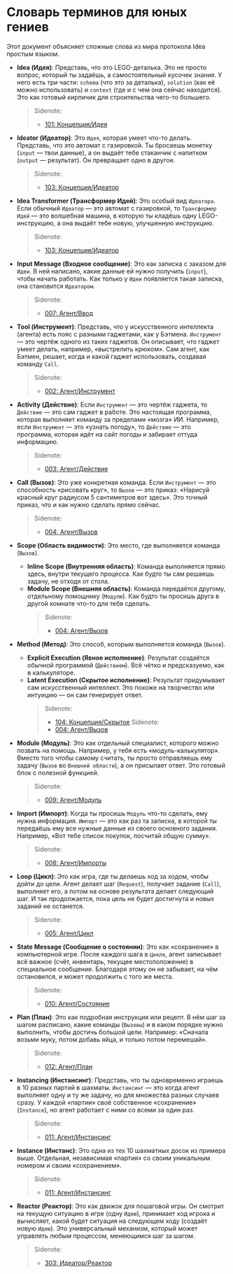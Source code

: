 # Словарь терминов для юных гениев

Этот документ объясняет сложные слова из мира протокола Idea простым языком.

- **Idea (Идея)**: Представь, что это LEGO-деталька. Это не просто вопрос, который ты задаёшь, а самостоятельный кусочек знания. У него есть три части: `schema` (что это за деталька), `solution` (как её можно использовать) и `context` (где и с чем она сейчас находится). Это как готовый кирпичик для строительства чего-то большего.

  > Sidenote:
  >
  > - [101: Концепция/Идея](./101_concept_idea.md)

- **Ideator (Идеатор)**: Это `Идея`, которая умеет что-то делать. Представь, что это автомат с газировкой. Ты бросаешь монетку (`input` — твои данные), а он выдаёт тебе стаканчик с напитком (`output` — результат). Он превращает одно в другое.

  > Sidenote:
  >
  > - [103: Концепция/Идеатор](./103_concept_ideator.md)

- **Idea Transformer (Трансформер Идей)**: Это особый вид `Идеатора`. Если обычный `Идеатор` — это автомат с газировкой, то `Трансформер Идей` — это волшебная машина, в которую ты кладёшь одну LEGO-инструкцию, а она выдаёт тебе новую, улучшенную инструкцию.

  > Sidenote:
  >
  > - [103: Концепция/Идеатор](./103_concept_ideator.md)

- **Input Message (Входное сообщение)**: Это как записка с заказом для `Идеи`. В ней написано, какие данные ей нужно получить (`input`), чтобы начать работать. Как только у `Идеи` появляется такая записка, она становится `Идеатором`.

  > Sidenote:
  >
  > - [007: Агент/Ввод](./007_agent_input.md)

- **Tool (Инструмент)**: Представь, что у искусственного интеллекта (агента) есть пояс с разными гаджетами, как у Бэтмена. `Инструмент` — это чертёж одного из таких гаджетов. Он описывает, что гаджет умеет делать, например, «выстрелить крюком». Сам агент, как Бэтмен, решает, когда и какой гаджет использовать, создавая команду `Call`.

  > Sidenote:
  >
  > - [002: Агент/Инструмент](./002_agent_tool.md)

- **Activity (Действие)**: Если `Инструмент` — это чертёж гаджета, то `Действие` — это сам гаджет в работе. Это настоящая программа, которая выполняет команду за пределами «мозга» ИИ. Например, если `Инструмент` — это «узнать погоду», то `Действие` — это программа, которая идёт на сайт погоды и забирает оттуда информацию.

  > Sidenote:
  >
  > - [003: Агент/Действие](./003_agent_activity.md)

- **Call (Вызов)**: Это уже конкретная команда. Если `Инструмент` — это способность «рисовать круг», то `Вызов` — это приказ: «Нарисуй красный круг радиусом 5 сантиметров вот здесь». Это точный приказ, что и как нужно сделать прямо сейчас.

  > Sidenote:
  >
  > - [004: Агент/Вызов](./004_agent_call.md)

- **Scope (Область видимости)**: Это место, где выполняется команда (`Вызов`).
  - **Inline Scope (Внутренняя область)**: Команда выполняется прямо здесь, внутри текущего процесса. Как будто ты сам решаешь задачу, не отходя от стола.
  - **Module Scope (Внешняя область)**: Команда передаётся другому, отдельному помощнику (`Модулю`). Как будто ты просишь друга в другой комнате что-то для тебя сделать.
    > Sidenote:
    >
    > - [004: Агент/Вызов](./004_agent_call.md)

- **Method (Метод)**: Это способ, которым выполняется команда (`Вызов`).
  - **Explicit Execution (Явное исполнение)**: Результат создаётся обычной программой (`Действием`). Всё чётко и предсказуемо, как в калькуляторе.
  - **Latent Execution (Скрытое исполнение)**: Результат придумывает сам искусственный интеллект. Это похоже на творчество или интуицию — он сам генерирует ответ.
    > Sidenote:
    >
    > - [104: Концепция/Скрытое](./104_concept_latent.md)
    >   Sidenote:
    > - [004: Агент/Вызов](./004_agent_call.md)

- **Module (Модуль)**: Это как отдельный специалист, которого можно позвать на помощь. Например, у тебя есть «модуль-калькулятор». Вместо того чтобы самому считать, ты просто отправляешь ему задачу (`Вызов` во `Внешней области`), а он присылает ответ. Это готовый блок с полезной функцией.

  > Sidenote:
  >
  > - [009: Агент/Модуль](./009_agent_module.md)

- **Import (Импорт)**: Когда ты просишь `Модуль` что-то сделать, ему нужна информация. `Импорт` — это как раз та записка, в которой ты передаёшь ему все нужные данные из своего основного задания. Например, «Вот тебе список покупок, посчитай общую сумму».

  > Sidenote:
  >
  > - [008: Агент/Импорты](./008_agent_imports.md)

- **Loop (Цикл)**: Это как игра, где ты делаешь ход за ходом, чтобы дойти до цели. Агент делает шаг (`Request`), получает задание (`Call`), выполняет его, а потом на основе результата делает следующий шаг. И так продолжается, пока цель не будет достигнута и новых заданий не останется.

  > Sidenote:
  >
  > - [005: Агент/Цикл](./005_agent_loop.md)

- **State Message (Сообщение о состоянии)**: Это как «сохранение» в компьютерной игре. После каждого шага в `Цикле`, агент записывает всё важное (счёт, инвентарь, текущее местоположение) в специальное сообщение. Благодаря этому он не забывает, на чём остановился, и может продолжить с того же места.

  > Sidenote:
  >
  > - [010: Агент/Состояние](./010_agent_state.md)

- **Plan (План)**: Это как подробная инструкция или рецепт. В нём шаг за шагом расписано, какие команды (`Вызовы`) и в каком порядке нужно выполнить, чтобы достичь большой цели. Например: «Сначала возьми муку, потом добавь яйца, и только потом перемешай».

  > Sidenote:
  >
  > - [012: Агент/План](./012_agent_plan.md)

- **Instancing (Инстансинг)**: Представь, что ты одновременно играешь в 10 разных партий в шахматы. `Инстансинг` — это когда агент выполняет одну и ту же задачу, но для множества разных случаев сразу. У каждой «партии» своё собственное «сохранение» (`Instance`), но агент работает с ними со всеми за один раз.

  > Sidenote:
  >
  > - [011: Агент/Инстансинг](./011_agent_instancing.md)

- **Instance (Инстанс)**: Это одна из тех 10 шахматных досок из примера выше. Отдельная, независимая «партия» со своим уникальным номером и своим «сохранением».

  > Sidenote:
  >
  > - [011: Агент/Инстансинг](./011_agent_instancing.md)

- **Reactor (Реактор)**: Это как движок для пошаговой игры. Он смотрит на текущую ситуацию в игре (одну `Идею`), принимает ход игрока и вычисляет, какой будет ситуация на следующем ходу (создаёт новую `Идею`). Это универсальный механизм, который может управлять любым процессом, меняющимся шаг за шагом.
  > Sidenote:
  >
  > - [303: Идеатор/Реактор](./303_ideator_reactor.md)